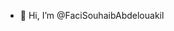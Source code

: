 - 👋 Hi, I’m @FaciSouhaibAbdelouakil


<!---
FaciSouhaibAbdelouakil/FaciSouhaibAbdelouakil is a ✨ special ✨ repository because its `README.md` (this file) appears on your GitHub profile.
You can click the Preview link to take a look at your changes.
--->
